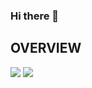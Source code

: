 ### Hi there 👋

<!--
**Prachi9127-code/Prachi9127-code** is a ✨ _special_ ✨ repository because its `README.md` (this file) appears on your GitHub profile.

Here are some ideas to get you started:

- 🔭 I’m currently working on ...
- 🌱 I’m currently learning ...
- 👯 I’m looking to collaborate on ...
- 🤔 I’m looking for help with ...
- 💬 Ask me about ...
- 📫 How to reach me: ...
- 😄 Pronouns: ...
- ⚡ Fun fact: ...
-->

## OVERVIEW
<img  src= "https://github-readme-stats.vercel.app/api?username=Ddhruv-IOT&show_icons=true&theme=radical"/>
<img  src= "https://github-readme-stats.vercel.app/api/top-langs/?username=Ddhruv-IOT&layout=compact&theme=radical"/>
